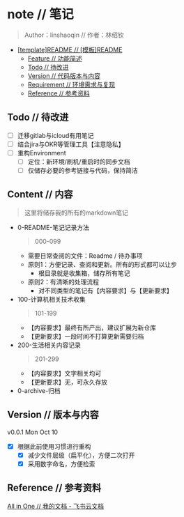 # note // 笔记

> Author：linshaoqin // 作者：林绍钦

- [[template]README // [模板]README](#templatereadme--模板readme)
	- [Feature // 功能简述](#feature--功能简述)
	- [Todo // 待改进](#todo--待改进)
	- [Version // 代码版本与内容](#version--代码版本与内容)
	- [Requirement // 环境需求与复现](#requirement--环境需求与复现)
	- [Reference // 参考资料](#reference--参考资料)

## Todo // 待改进

- [ ] 迁移gitlab与icloud有用笔记
- [ ] 结合jira与OKR等管理工具【注意隐私】
- [ ] 重构Environment
  - [ ] 定位：新环境/刷机/重启时的同步文档
  - [ ] 仅储存必要的参考链接与代码，保持简洁

## Content // 内容

> 这里将储存我的所有的markdown笔记

- 0-README-笔记记录方法
  > 000-099
  - 需要日常查阅的文件：Readme / 待办事项
  - 原则1：方便记录、查阅和更新。所有的形式都可以让步
    - 根目录就是收集箱，储存所有笔记
  - 原则2：有清晰的处理流程
    - 对不同类型的笔记有【内容要求】与【更新要求】
- 100-计算机相关技术收集
  > 101-199
  - 【内容要求】最终有所产出，建议扩展为新仓库
  - 【更新要求】一段时间不打算更新需要归档
- 200-生活相关内容记录
  > 201-299
  - 【内容要求】文字相关均可
  - 【更新要求】无，可永久存放
- 0-archive-归档

## Version // 版本与内容
  
v0.0.1 Mon Oct 10
- [x] 根据此前使用习惯进行重构
  - [x] 减少文件层级（扁平化），方便二次打开
  - [x] 采用数字命名，方便检索

## Reference // 参考资料

[All in One // 我的文档 - 飞书云文档](https://bytedance.feishu.cn/mindnotes/bmncnJ1QbKLN7facfbKQuQA4cYe)
